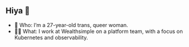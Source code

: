  ## Hiya 👋

- 🎀 Who: I’m a 27-year-old trans, queer woman.
- 👩‍💻 What: I work at Wealthsimple on a platform team, with a focus on Kubernetes and observability.


